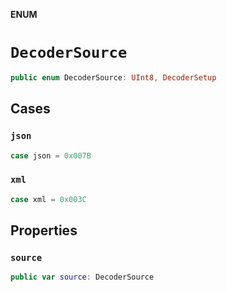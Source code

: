 **ENUM**

# `DecoderSource`

```swift
public enum DecoderSource: UInt8, DecoderSetup
```

## Cases
### `json`

```swift
case json = 0x007B
```

### `xml`

```swift
case xml = 0x003C
```

## Properties
### `source`

```swift
public var source: DecoderSource
```
